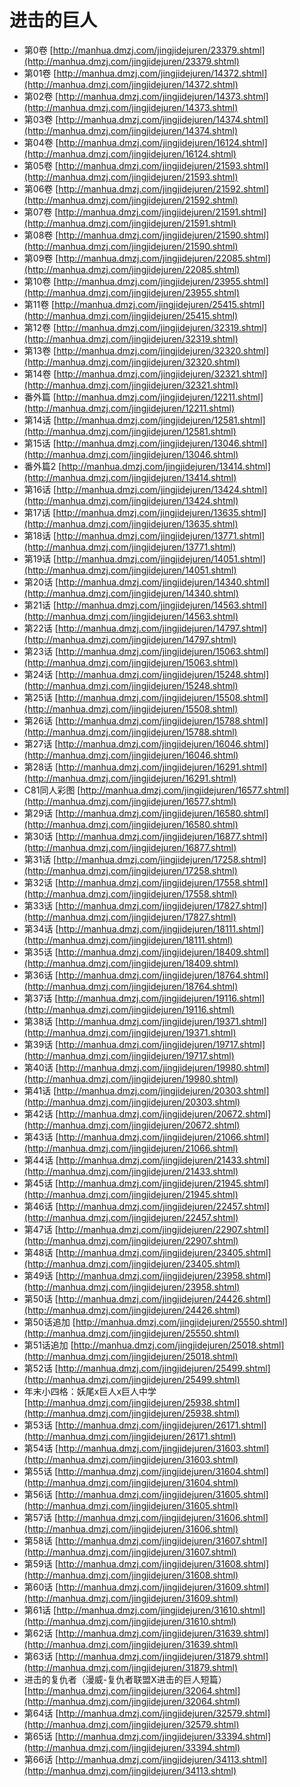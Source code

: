 # 进击的巨人 #
* 第0卷  [http://manhua.dmzj.com/jingjidejuren/23379.shtml](http://manhua.dmzj.com/jingjidejuren/23379.shtml)
* 第01卷  [http://manhua.dmzj.com/jingjidejuren/14372.shtml](http://manhua.dmzj.com/jingjidejuren/14372.shtml)
* 第02卷  [http://manhua.dmzj.com/jingjidejuren/14373.shtml](http://manhua.dmzj.com/jingjidejuren/14373.shtml)
* 第03卷  [http://manhua.dmzj.com/jingjidejuren/14374.shtml](http://manhua.dmzj.com/jingjidejuren/14374.shtml)
* 第04卷  [http://manhua.dmzj.com/jingjidejuren/16124.shtml](http://manhua.dmzj.com/jingjidejuren/16124.shtml)
* 第05卷  [http://manhua.dmzj.com/jingjidejuren/21593.shtml](http://manhua.dmzj.com/jingjidejuren/21593.shtml)
* 第06卷  [http://manhua.dmzj.com/jingjidejuren/21592.shtml](http://manhua.dmzj.com/jingjidejuren/21592.shtml)
* 第07卷  [http://manhua.dmzj.com/jingjidejuren/21591.shtml](http://manhua.dmzj.com/jingjidejuren/21591.shtml)
* 第08卷  [http://manhua.dmzj.com/jingjidejuren/21590.shtml](http://manhua.dmzj.com/jingjidejuren/21590.shtml)
* 第09卷  [http://manhua.dmzj.com/jingjidejuren/22085.shtml](http://manhua.dmzj.com/jingjidejuren/22085.shtml)
* 第10卷  [http://manhua.dmzj.com/jingjidejuren/23955.shtml](http://manhua.dmzj.com/jingjidejuren/23955.shtml)
* 第11卷  [http://manhua.dmzj.com/jingjidejuren/25415.shtml](http://manhua.dmzj.com/jingjidejuren/25415.shtml)
* 第12卷  [http://manhua.dmzj.com/jingjidejuren/32319.shtml](http://manhua.dmzj.com/jingjidejuren/32319.shtml)
* 第13卷  [http://manhua.dmzj.com/jingjidejuren/32320.shtml](http://manhua.dmzj.com/jingjidejuren/32320.shtml)
* 第14卷  [http://manhua.dmzj.com/jingjidejuren/32321.shtml](http://manhua.dmzj.com/jingjidejuren/32321.shtml)
* 番外篇  [http://manhua.dmzj.com/jingjidejuren/12211.shtml](http://manhua.dmzj.com/jingjidejuren/12211.shtml)
* 第14话  [http://manhua.dmzj.com/jingjidejuren/12581.shtml](http://manhua.dmzj.com/jingjidejuren/12581.shtml)
* 第15话  [http://manhua.dmzj.com/jingjidejuren/13046.shtml](http://manhua.dmzj.com/jingjidejuren/13046.shtml)
* 番外篇2  [http://manhua.dmzj.com/jingjidejuren/13414.shtml](http://manhua.dmzj.com/jingjidejuren/13414.shtml)
* 第16话  [http://manhua.dmzj.com/jingjidejuren/13424.shtml](http://manhua.dmzj.com/jingjidejuren/13424.shtml)
* 第17话  [http://manhua.dmzj.com/jingjidejuren/13635.shtml](http://manhua.dmzj.com/jingjidejuren/13635.shtml)
* 第18话  [http://manhua.dmzj.com/jingjidejuren/13771.shtml](http://manhua.dmzj.com/jingjidejuren/13771.shtml)
* 第19话  [http://manhua.dmzj.com/jingjidejuren/14051.shtml](http://manhua.dmzj.com/jingjidejuren/14051.shtml)
* 第20话  [http://manhua.dmzj.com/jingjidejuren/14340.shtml](http://manhua.dmzj.com/jingjidejuren/14340.shtml)
* 第21话  [http://manhua.dmzj.com/jingjidejuren/14563.shtml](http://manhua.dmzj.com/jingjidejuren/14563.shtml)
* 第22话  [http://manhua.dmzj.com/jingjidejuren/14797.shtml](http://manhua.dmzj.com/jingjidejuren/14797.shtml)
* 第23话  [http://manhua.dmzj.com/jingjidejuren/15063.shtml](http://manhua.dmzj.com/jingjidejuren/15063.shtml)
* 第24话  [http://manhua.dmzj.com/jingjidejuren/15248.shtml](http://manhua.dmzj.com/jingjidejuren/15248.shtml)
* 第25话  [http://manhua.dmzj.com/jingjidejuren/15508.shtml](http://manhua.dmzj.com/jingjidejuren/15508.shtml)
* 第26话  [http://manhua.dmzj.com/jingjidejuren/15788.shtml](http://manhua.dmzj.com/jingjidejuren/15788.shtml)
* 第27话  [http://manhua.dmzj.com/jingjidejuren/16046.shtml](http://manhua.dmzj.com/jingjidejuren/16046.shtml)
* 第28话  [http://manhua.dmzj.com/jingjidejuren/16291.shtml](http://manhua.dmzj.com/jingjidejuren/16291.shtml)
* C81同人彩图  [http://manhua.dmzj.com/jingjidejuren/16577.shtml](http://manhua.dmzj.com/jingjidejuren/16577.shtml)
* 第29话  [http://manhua.dmzj.com/jingjidejuren/16580.shtml](http://manhua.dmzj.com/jingjidejuren/16580.shtml)
* 第30话  [http://manhua.dmzj.com/jingjidejuren/16877.shtml](http://manhua.dmzj.com/jingjidejuren/16877.shtml)
* 第31话  [http://manhua.dmzj.com/jingjidejuren/17258.shtml](http://manhua.dmzj.com/jingjidejuren/17258.shtml)
* 第32话  [http://manhua.dmzj.com/jingjidejuren/17558.shtml](http://manhua.dmzj.com/jingjidejuren/17558.shtml)
* 第33话  [http://manhua.dmzj.com/jingjidejuren/17827.shtml](http://manhua.dmzj.com/jingjidejuren/17827.shtml)
* 第34话  [http://manhua.dmzj.com/jingjidejuren/18111.shtml](http://manhua.dmzj.com/jingjidejuren/18111.shtml)
* 第35话  [http://manhua.dmzj.com/jingjidejuren/18409.shtml](http://manhua.dmzj.com/jingjidejuren/18409.shtml)
* 第36话  [http://manhua.dmzj.com/jingjidejuren/18764.shtml](http://manhua.dmzj.com/jingjidejuren/18764.shtml)
* 第37话  [http://manhua.dmzj.com/jingjidejuren/19116.shtml](http://manhua.dmzj.com/jingjidejuren/19116.shtml)
* 第38话  [http://manhua.dmzj.com/jingjidejuren/19371.shtml](http://manhua.dmzj.com/jingjidejuren/19371.shtml)
* 第39话  [http://manhua.dmzj.com/jingjidejuren/19717.shtml](http://manhua.dmzj.com/jingjidejuren/19717.shtml)
* 第40话  [http://manhua.dmzj.com/jingjidejuren/19980.shtml](http://manhua.dmzj.com/jingjidejuren/19980.shtml)
* 第41话  [http://manhua.dmzj.com/jingjidejuren/20303.shtml](http://manhua.dmzj.com/jingjidejuren/20303.shtml)
* 第42话  [http://manhua.dmzj.com/jingjidejuren/20672.shtml](http://manhua.dmzj.com/jingjidejuren/20672.shtml)
* 第43话  [http://manhua.dmzj.com/jingjidejuren/21066.shtml](http://manhua.dmzj.com/jingjidejuren/21066.shtml)
* 第44话  [http://manhua.dmzj.com/jingjidejuren/21433.shtml](http://manhua.dmzj.com/jingjidejuren/21433.shtml)
* 第45话  [http://manhua.dmzj.com/jingjidejuren/21945.shtml](http://manhua.dmzj.com/jingjidejuren/21945.shtml)
* 第46话  [http://manhua.dmzj.com/jingjidejuren/22457.shtml](http://manhua.dmzj.com/jingjidejuren/22457.shtml)
* 第47话  [http://manhua.dmzj.com/jingjidejuren/22907.shtml](http://manhua.dmzj.com/jingjidejuren/22907.shtml)
* 第48话  [http://manhua.dmzj.com/jingjidejuren/23405.shtml](http://manhua.dmzj.com/jingjidejuren/23405.shtml)
* 第49话  [http://manhua.dmzj.com/jingjidejuren/23958.shtml](http://manhua.dmzj.com/jingjidejuren/23958.shtml)
* 第50话  [http://manhua.dmzj.com/jingjidejuren/24426.shtml](http://manhua.dmzj.com/jingjidejuren/24426.shtml)
* 第50话追加  [http://manhua.dmzj.com/jingjidejuren/25550.shtml](http://manhua.dmzj.com/jingjidejuren/25550.shtml)
* 第51话追加  [http://manhua.dmzj.com/jingjidejuren/25018.shtml](http://manhua.dmzj.com/jingjidejuren/25018.shtml)
* 第52话  [http://manhua.dmzj.com/jingjidejuren/25499.shtml](http://manhua.dmzj.com/jingjidejuren/25499.shtml)
* 年末小四格：妖尾x巨人x巨人中学  [http://manhua.dmzj.com/jingjidejuren/25938.shtml](http://manhua.dmzj.com/jingjidejuren/25938.shtml)
* 第53话  [http://manhua.dmzj.com/jingjidejuren/26171.shtml](http://manhua.dmzj.com/jingjidejuren/26171.shtml)
* 第54话  [http://manhua.dmzj.com/jingjidejuren/31603.shtml](http://manhua.dmzj.com/jingjidejuren/31603.shtml)
* 第55话  [http://manhua.dmzj.com/jingjidejuren/31604.shtml](http://manhua.dmzj.com/jingjidejuren/31604.shtml)
* 第56话  [http://manhua.dmzj.com/jingjidejuren/31605.shtml](http://manhua.dmzj.com/jingjidejuren/31605.shtml)
* 第57话  [http://manhua.dmzj.com/jingjidejuren/31606.shtml](http://manhua.dmzj.com/jingjidejuren/31606.shtml)
* 第58话  [http://manhua.dmzj.com/jingjidejuren/31607.shtml](http://manhua.dmzj.com/jingjidejuren/31607.shtml)
* 第59话  [http://manhua.dmzj.com/jingjidejuren/31608.shtml](http://manhua.dmzj.com/jingjidejuren/31608.shtml)
* 第60话  [http://manhua.dmzj.com/jingjidejuren/31609.shtml](http://manhua.dmzj.com/jingjidejuren/31609.shtml)
* 第61话  [http://manhua.dmzj.com/jingjidejuren/31610.shtml](http://manhua.dmzj.com/jingjidejuren/31610.shtml)
* 第62话  [http://manhua.dmzj.com/jingjidejuren/31639.shtml](http://manhua.dmzj.com/jingjidejuren/31639.shtml)
* 第63话  [http://manhua.dmzj.com/jingjidejuren/31879.shtml](http://manhua.dmzj.com/jingjidejuren/31879.shtml)
* 进击的复仇者（漫威-复仇者联盟X进击的巨人短篇）  [http://manhua.dmzj.com/jingjidejuren/32064.shtml](http://manhua.dmzj.com/jingjidejuren/32064.shtml)
* 第64话  [http://manhua.dmzj.com/jingjidejuren/32579.shtml](http://manhua.dmzj.com/jingjidejuren/32579.shtml)
* 第65话  [http://manhua.dmzj.com/jingjidejuren/33394.shtml](http://manhua.dmzj.com/jingjidejuren/33394.shtml)
* 第66话  [http://manhua.dmzj.com/jingjidejuren/34113.shtml](http://manhua.dmzj.com/jingjidejuren/34113.shtml)
